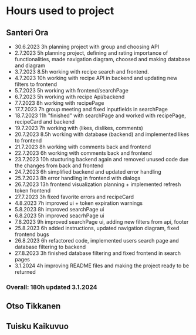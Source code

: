 # Hours used to project


## Santeri Ora

- 30.6.2023 3h planning project with group and choosing API
- 2.7.2023 5h planning project, defining and rating importance of functionalities, made navigation diagram, choosed and making database and diagram
- 3.7.2023 8.5h working with recipe search and frontend.
- 4.7.2023 10h working with recipe API in backend and updating new filters to frontend
- 5.7.2023 5h working with frontend/searchPage
- 6.7.2023 5h working with recipe Api/backend
- 7.7.2023 8h working with recipePage 
- 17.7.2023 7h group meeting and fixed inputfields in searchPage
- 18.7.2023 11h "finished" with searchPage and worked with recipePage, recipeCard and backend
- 19.7.2023 7h working with (likes, dislikes, comments)
- 20.7.2023 8.5h working with database (backend) and implemented likes to frontend
- 21.7.2023 8h working with comments back and frontend
- 22.7.2023 6h working with comments back and frontend
- 23.7.2023 10h stucturing backend again and removed unused code due the changes from back and frontend
- 24.7.2023 6h simplified backend and updated error handling
- 25.7.2023 8h error handling in frontend with dialogs
- 26.7.2023 13h frontend visualization planning + implemented refresh token frontend
- 27.7.2023 3h fixed favorite errors and recipeCard
- 4.8.2023 7h improved ui + token expiration warnings
- 5.8.2023 8h improved searchPage ui
- 6.8.2023 5h improved seacrhPage ui
- 7.8.2023 9h improved searchPage ui, adding new filters from api, footer
- 25.8.2023 6h added instructions, updated navigation diagram, fixed frontend bugs
- 26.8.2023 6h refactored code, implemented users search page and database filtering to backend
- 27.8.2023 3h finished database filtering and fixed frontend in search pages
- 3.1.2024 4h improving README files and making the project ready to be returned
### Overall: 180h updated 3.1.2024


## Otso Tikkanen



## Tuisku Kaikuvuo


